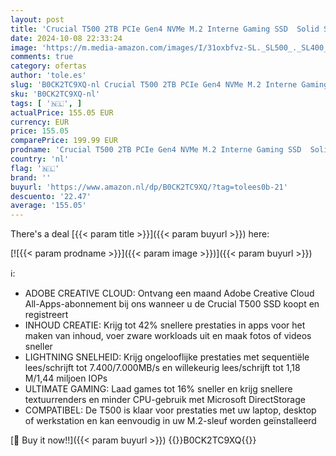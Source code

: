 ```yaml
---
layout: post
title: 'Crucial T500 2TB PCIe Gen4 NVMe M.2 Interne Gaming SSD  Solid State Drive   Tot 7400MB/s  Compatibel met Laptop en Desktop  Microsoft DirectStorage - CT2000T500SSD8'
date: 2024-10-08 22:33:24
image: 'https://m.media-amazon.com/images/I/31oxbfvz-SL._SL500_._SL400_.jpg'
comments: true
category: ofertas
author: 'tole.es'
slug: 'B0CK2TC9XQ-nl Crucial T500 2TB PCIe Gen4 NVMe M.2 Interne Gaming SSD...'
sku: 'B0CK2TC9XQ-nl'
tags: [ '🇳🇱', ]
actualPrice: 155.05 EUR
currency: EUR
price: 155.05
comparePrice: 199.99 EUR
prodname: 'Crucial T500 2TB PCIe Gen4 NVMe M.2 Interne Gaming SSD  Solid State Drive   Tot 7400MB/s  Compatibel met Laptop en Desktop  Microsoft DirectStorage - CT2000T500SSD8'
country: 'nl'
flag: '🇳🇱'
brand: ''
buyurl: 'https://www.amazon.nl/dp/B0CK2TC9XQ/?tag=tolees0b-21'
descuento: '22.47'
average: '155.05'
---
```


There's a deal [{{< param title >}}]({{< param buyurl >}})  here:

[![{{< param prodname >}}]({{< param image >}})]({{< param buyurl >}})

ℹ️:

- ADOBE CREATIVE CLOUD: Ontvang een maand Adobe Creative Cloud All-Apps-abonnement bij ons wanneer u de Crucial T500 SSD koopt en registreert
- INHOUD CREATIE: Krijg tot 42% snellere prestaties in apps voor het maken van inhoud, voer zware workloads uit en maak fotos of videos sneller
- LIGHTNING SNELHEID: Krijg ongelooflijke prestaties met sequentiële lees/schrijft tot 7.400/7.000MB/s en willekeurig lees/schrijft tot 1,18 M/1,44 miljoen IOPs
- ULTIMATE GAMING: Laad games tot 16% sneller en krijg snellere textuurrenders en minder CPU-gebruik met Microsoft DirectStorage
- COMPATIBEL: De T500 is klaar voor prestaties met uw laptop, desktop of werkstation en kan eenvoudig in uw M.2-sleuf worden geïnstalleerd

[🛒 Buy it now!!]({{< param buyurl >}})
{{<world>}}B0CK2TC9XQ{{</world>}}
